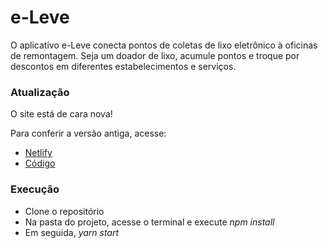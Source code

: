 # e-Leve
O aplicativo e-Leve conecta pontos de coletas de lixo eletrônico à oficinas de remontagem. Seja um doador de lixo, acumule pontos e troque por descontos em diferentes estabelecimentos e serviços.

### Atualização 

O site está de cara nova! 

Para conferir a versão antiga, acesse:
  
 <ul>
  <li><a href="https://e-leve-rj.netlify.com">Netlify</a></li>


  <li><a href="https://github.com/arthurfig/e-Leve-React">Código</a></li>

</ul>

### Execução 

<ul>

<li>Clone o repositório</li>
<li>Na pasta do projeto, acesse o terminal e execute <em>npm install</em></li>
<li>Em seguida, <em> yarn start</em></li>


</ul>


